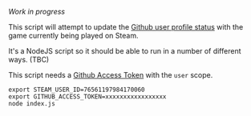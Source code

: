 _Work in progress_

This script will attempt to update the [Github user profile status](https://github.blog/changelog/2019-01-09-set-your-status/) with the game currently being played on Steam.  

It's a NodeJS script so it should be able to run in a number of different ways. (TBC)

This script needs a [Github Access Token](https://github.com/settings/tokens) with the `user` scope.  

    export STEAM_USER_ID=76561197984170060
    export GITHUB_ACCESS_TOKEN=xxxxxxxxxxxxxxxxx
    node index.js
